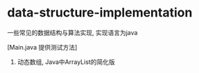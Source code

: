 # data-structure-implementation
一些常见的数据结构与算法实现, 实现语言为java

[Main.java 提供测试方法]
1. 动态数组, Java中ArrayList的简化版
